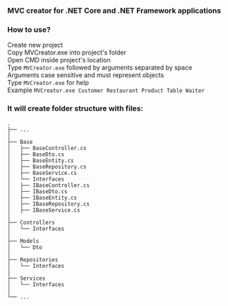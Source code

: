 ### MVC creator for .NET Core and .NET Framework applications
### How to use?
Create new project  
Copy MVCreator.exe into project's folder  
Open CMD inside project's location  
Type `MVCreator.exe` followed by arguments separated by space  
Arguments case sensitive and must represent objects  
Type `MVCreator.exe` for help  
Example  `MVCreator.exe Customer Restaurant Product Table Waiter`  

### It will create folder structure with files:  
    .
    ├── ...
    │
    ├── Base
    │   ├── BaseController.cs
    │   ├── BaseDto.cs
    │   ├── BaseEntity.cs
    │   ├── BaseRepository.cs
    │   ├── BaseService.cs
    │   └── Interfaces
    │	├── IBaseController.cs
    │	├── IBaseDto.cs
    │	├── IBaseEntity.cs
    │	├── IBaseRepository.cs
    │	├── IBaseService.cs
    │
    ├── Controllers
    │   └── Interfaces
    │
    ├── Models
    │   └── Dto
    │
    ├── Repositories
    │   └── Interfaces
    │
    ├── Services
    │   └── Interfaces
    │
    └── ...
